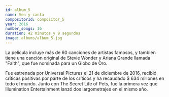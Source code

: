 ```yaml
---
id: album_5
name: Ven y canta
compositorId: compositor_5
year: 2016
number_songs: 16
duration: 42 minutos y 9 segundos
image: albums/album_5.jpg
---
```


La película incluye más de 60 canciones de artistas famosos, y también tiene una canción original de Stevie Wonder y Ariana Grande llamada "Faith", que fue nominada para un Globo de Oro.

Fue estrenada por Universal Pictures el 21 de diciembre de 2016, recibió críticas positivas por parte de los críticos y ha recaudado $ 634 millones en todo el mundo. Junto con The Secret Life of Pets, fue la primera vez que Illumination Entertainment lanzó dos largometrajes en el mismo año.